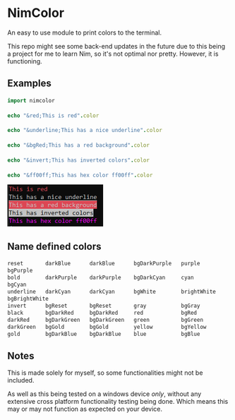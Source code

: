 # NimColor

An easy to use module to print colors to the terminal.

This repo might see some back-end updates in the future due to this being a project for me to learn Nim, so it's not optimal nor pretty.
However, it is functioning.

## Examples


```nim
import nimcolor

echo "&red;This is red".color

echo "&underline;This has a nice underline".color

echo "&bgRed;This has a red background".color

echo "&invert;This has inverted colors".color

echo "&ff00ff;This has hex color ff00ff".color
```
![](images/example1.png)

## Name defined colors

```
reset       darkBlue      darkBlue      bgDarkPurple   purple        bgPurple    
bold        darkPurple    darkPurple    bgDarkCyan     cyan          bgCyan
underline   darkCyan      darkCyan      bgWhite        brightWhite   bgBrightWhite        
invert      bgReset       bgReset       gray           bgGray
black       bgDarkRed     bgDarkRed     red            bgRed
darkRed     bgDarkGreen   bgDarkGreen   green          bgGreen
darkGreen   bgGold        bgGold        yellow         bgYellow
gold        bgDarkBlue    bgDarkBlue    blue           bgBlue
```

## Notes

This is made solely for myself, so some functionalities might not be included.

As well as this being tested on a windows device *only*, without any extensive cross platform functionality testing being done.
Which means this may or may not function as expected on your device.